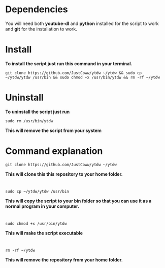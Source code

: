 # Dependencies

You will need both **youtube-dl** and **python** installed for the script to work and **git** for the installation to work.


# Install

**To install the script just run this command in your terminal.**

  ```
  git clone https://github.com/JustCoww/ytdw ~/ytdw && sudo cp ~/ytdw/ytdw /usr/bin && sudo chmod +x /usr/bin/ytdw && rm -rf ~/ytdw
  ```
  
  
# Uninstall

**To uninstall the script just run**
  ```
  sudo rm /usr/bin/ytdw
  ```
**This will remove the script from your system**
  
  
# Command explanation


  ```
  git clone https://github.com/JustCoww/ytdw ~/ytdw
  ```
  **This will clone this this repository to your home folder.**
  # 
  

  ```
  sudo cp ~/ytdw/ytdw /usr/bin
  ```
  **This will copy the script to your bin folder so that you can use it as a normal program in your computer.**
  # 
  
  ```
  sudo chmod +x /usr/bin/ytdw
  ```
  **This will make the script executable**
  #

  ```
  rm -rf ~/ytdw
  ```
  **This will remove the repository from your home folder.** 
